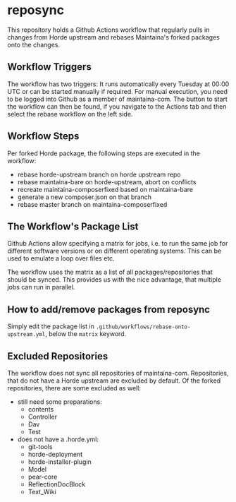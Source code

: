 # reposync

This repository holds a Github Actions workflow that regularly pulls in changes
from Horde upstream and rebases Maintaina's forked packages onto the changes.

## Workflow Triggers

The workflow has two triggers: It runs automatically every Tuesday at 00:00 UTC
or can be started manually if required. For manual execution, you need to be logged into Github as a member of maintaina-com. The button to start the workflow can then be found, if you navigate to the Actions tab and then select the rebase workflow on the left side.

## Workflow Steps

Per forked Horde package, the following steps are executed in the workflow:

- rebase horde-upstream branch on horde upstream repo
- rebase maintaina-bare on horde-upstream, abort on conflicts
- recreate maintaina-composerfixed based on maintaina-bare
- generate a new composer.json on that branch
- rebase master branch on maintaina-composerfixed

## The Workflow's Package List

Github Actions allow specifying a matrix for jobs, i.e. to run the same job
for different software versions or on different operating systems. This can
be used to emulate a loop over files etc.

The workflow uses the matrix as a list of all packages/repositories that should
be synced. This provides us with the nice advantage, that multiple jobs can run
in parallel.

## How to add/remove packages from reposync

Simply edit the package list in `.github/workflows/rebase-onto-upstream.yml`, below
the `matrix` keyword.

## Excluded Repositories

The workflow does not sync all repositories of maintaina-com. Repositories,
that do not have a Horde upstream are excluded by default. Of the forked
repositories, there are some excluded as well:

- still need some preparations:
    - contents
    - Controller
    - Dav
    - Test
- does not have a .horde.yml:
    - git-tools
    - horde-deployment
    - horde-installer-plugin
    - Model
    - pear-core
    - ReflectionDocBlock
    - Text_Wiki
